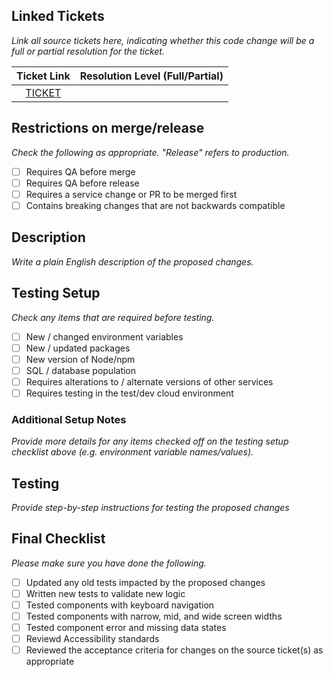 ## Linked Tickets

_Link all source tickets here, indicating whether this code change will be a full or partial resolution for the ticket._

|  Ticket Link  | Resolution Level (Full/Partial) |
| :-----------: | :-----------------------------: |
| [TICKET](URL) |                                 |

## Restrictions on merge/release

_Check the following as appropriate. "Release" refers to production._

- [ ] Requires QA before merge
- [ ] Requires QA before release
- [ ] Requires a service change or PR to be merged first
- [ ] Contains breaking changes that are not backwards compatible

## Description

_Write a plain English description of the proposed changes._

## Testing Setup

_Check any items that are required before testing._

- [ ] New / changed environment variables
- [ ] New / updated packages
- [ ] New version of Node/npm
- [ ] SQL / database population
- [ ] Requires alterations to / alternate versions of other services
- [ ] Requires testing in the test/dev cloud environment

### Additional Setup Notes

_Provide more details for any items checked off on the testing setup checklist above (e.g. environment variable names/values)._

## Testing

_Provide step-by-step instructions for testing the proposed changes_

## Final Checklist

_Please make sure you have done the following._

- [ ] Updated any old tests impacted by the proposed changes
- [ ] Written new tests to validate new logic
- [ ] Tested components with keyboard navigation
- [ ] Tested components with narrow, mid, and wide screen widths
- [ ] Tested component error and missing data states
- [ ] Reviewd Accessibility standards
- [ ] Reviewed the acceptance criteria for changes on the source ticket(s) as appropriate
